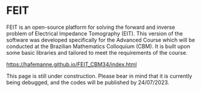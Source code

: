 # FEIT

FEIT is an open-source platform for solving the forward and inverse problem of Electrical Impedance Tomography (EIT). This version of the software was developed specifically for the Advanced Course which will be conducted at the Brazilian Mathematics Colloquium (CBM). It is built upon some basic libraries and tailored to meet the requirements of the course.

https://hafemanne.github.io/FEIT_CBM34/index.html

This page is still under construction. Please bear in mind that it is currently being debugged, and the codes will be published by 24/07/2023.